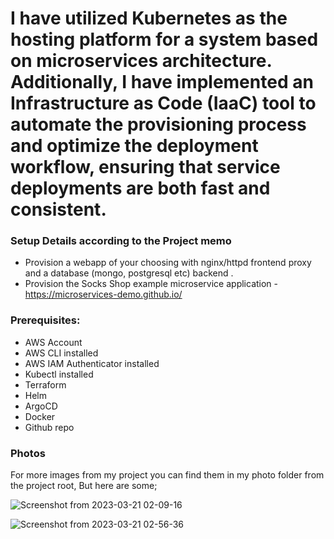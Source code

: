 # I have utilized Kubernetes as the hosting platform for a system based on microservices architecture. Additionally, I have implemented an Infrastructure as Code (IaaC) tool to automate the provisioning process and optimize the deployment workflow, ensuring that service deployments are both fast and consistent.

### Setup Details according to the Project memo

+ Provision a webapp of your choosing with nginx/httpd frontend proxy and a database (mongo, postgresql etc) backend .
+ Provision the Socks Shop example microservice application - https://microservices-demo.github.io/

### Prerequisites:
+ AWS Account
+ AWS CLI installed
+ AWS IAM Authenticator installed
+ Kubectl installed
+ Terraform
+ Helm
+ ArgoCD
+ Docker
+ Github repo

### Photos 
For more images from my project you can find them in my photo folder from the project root, But here are some;

![Screenshot from 2023-03-21 02-09-16](https://user-images.githubusercontent.com/66221234/227734361-fe5d454c-accb-4d34-a492-3f121dbd12c6.png)

![Screenshot from 2023-03-21 02-56-36](https://user-images.githubusercontent.com/66221234/227734373-5372b5ce-4522-4060-86ce-9e701d235817.png)

